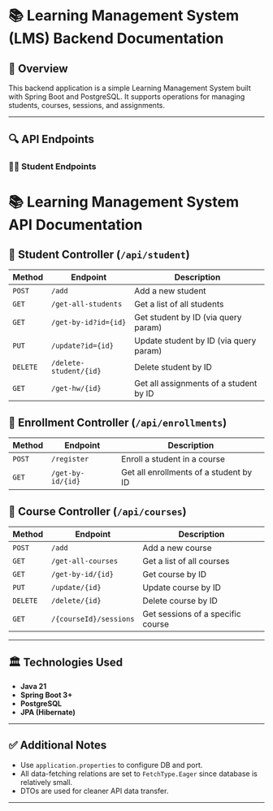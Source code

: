 # 📚 Learning Management System (LMS) Backend Documentation

## 📄 Overview
This backend application is a simple Learning Management System built with Spring Boot and PostgreSQL. It supports operations for managing students, courses, sessions, and assignments.

---

## 🔍 API Endpoints

### 👩‍🎓 Student Endpoints

# 📚 Learning Management System API Documentation

## 📘 Student Controller (`/api/student`)

| Method | Endpoint | Description |
|--------|----------|-------------|
| `POST` | `/add` | Add a new student |
| `GET` | `/get-all-students` | Get a list of all students |
| `GET` | `/get-by-id?id={id}` | Get student by ID (via query param) |
| `PUT` | `/update?id={id}` | Update student by ID (via query param) |
| `DELETE` | `/delete-student/{id}` | Delete student by ID |
| `GET` | `/get-hw/{id}` | Get all assignments of a student by ID |

## 📘 Enrollment Controller (`/api/enrollments`)

| Method | Endpoint          | Description |
|--------|-------------------|-------------|
| `POST` | `/register`       | Enroll a student in a course |
| `GET` | `/get-by-id/{id}` | Get all enrollments of a student by ID |

## 📘 Course Controller (`/api/courses`)

| Method | Endpoint | Description |
|--------|----------|-------------|
| `POST` | `/add` | Add a new course |
| `GET` | `/get-all-courses` | Get a list of all courses |
| `GET` | `/get-by-id/{id}` | Get course by ID |
| `PUT` | `/update/{id}` | Update course by ID |
| `DELETE` | `/delete/{id}` | Delete course by ID |
| `GET` | `/{courseId}/sessions` | Get sessions of a specific course |

---

## 🏛️ Technologies Used
- **Java 21**
- **Spring Boot 3+**
- **PostgreSQL**
- **JPA (Hibernate)**

---

## ✅ Additional Notes
- Use `application.properties` to configure DB and port.
- All data-fetching relations are set to `FetchType.Eager` since database is relatively small.
- DTOs are used for cleaner API data transfer.

---


